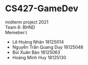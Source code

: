 # CS427-GameDev
midterm project 2021\
Team 6: BHND\
Memeber:\
- Lê Hoàng Nhân         18125014
- Nguyễn Trần Quang Duy 18125048
- Bùi Xuân Bảo          18125063
- Hoàng Minh Huy        18125130
